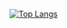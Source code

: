 [![Top Langs](https://github-readme-stats.vercel.app/api/top-langs/?username=Estefaniajim&layout=compact)](https://github.com/anuraghazra/github-readme-stats)
